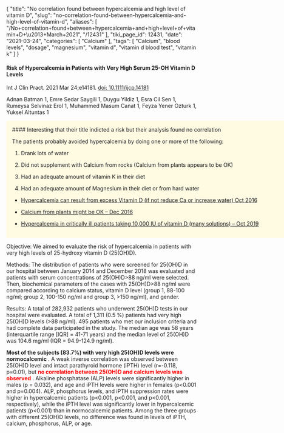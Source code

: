 {
    "title": "No correlation found between hypercalcemia and high level of vitamin D",
    "slug": "no-correlation-found-between-hypercalcemia-and-high-level-of-vitamin-d",
    "aliases": [
        "/No+correlation+found+between+hypercalcemia+and+high+level+of+vitamin+D+\u2013+March+2021",
        "/12431"
    ],
    "tiki_page_id": 12431,
    "date": "2021-03-24",
    "categories": [
        "Calcium"
    ],
    "tags": [
        "Calcium",
        "blood levels",
        "dosage",
        "magnesium",
        "vitamin d",
        "vitamin d blood test",
        "vitamin k"
    ]
}


#### Risk of Hypercalcemia in Patients with Very High Serum 25-OH Vitamin D Levels

Int J Clin Pract. 2021 Mar 24;e14181. [doi: 10.1111/ijcp.14181](https://doi.org/10.1111/ijcp.14181)

Adnan Batman 1, Emre Sedar Saygili 1, Duygu Yildiz 1, Esra Cil Sen 1, Rumeysa Selvinaz Erol 1, Muhammed Masum Canat 1, Feyza Yener Ozturk 1, Yuksel Altuntas 1

<div class="border" style="background-color:#FFFAE2;padding:15px;margin:10px 0;border-radius:5px;width:800px">
#### Interesting that their title indicted a risk but their analysis found no correlation

The patients probably avoided hypercalcemia by doing one or more of the following:

1. Drank lots of water

1. Did not supplement with Calcium from rocks (Calcium from plants appears to be OK)

1. Had an adequate amount of vitamin K in their diet

1. Had an adequate amount of Magnesium in their diet or from hard water

* [Hypercalcemia can result from excess Vitamin D (if not reduce Ca or increase water) Oct 2016](/posts/hypercalcemia-can-result-from-excess-vitamin-d-if-not-reduce-ca-or-increase-water)

* [Calcium from plants might be OK – Dec 2016](/posts/calcium-from-plants-might-be-ok)

* [Hypercalcemia in critically ill patients taking 10,000 IU of vitamin D (many solutions) – Oct 2019](/posts/hypercalcemia-in-critically-ill-patients-taking-10000-iu-of-vitamin-d-many-solutions)

</div>

Objective: We aimed to evaluate the risk of hypercalcemia in patients with very high levels of 25-hydroxy vitamin D (25(OH)D).

Methods: The distribution of patients who were screened for 25(OH)D in our hospital between January 2014 and December 2018 was evaluated and patients with serum concentrations of 25(OH)D>88 ng/ml were selected. Then, biochemical parameters of the cases with 25(OH)D>88 ng/ml were compared according to calcium status, vitamin D level (group 1, 88-100 ng/ml; group 2, 100-150 ng/ml and group 3, >150 ng/ml), and gender.

Results: A total of 282,932 patients who underwent 25(OH)D tests in our hospital were evaluated. A total of 1,311 (0.5 %) patients had very high 25(OH)D levels (>88 ng/ml). 495 patients who met our inclusion criteria and had complete data participated in the study. The median age was 58 years (interquartile range <span>[IQR]</span> = 41-71 years) and the median level of 25(OH)D was 104.6 mg/ml (IQR = 94.9-124.9 ng/ml). 

 **Most of the subjects (83.7%) with very high 25(OH)D levels were normocalcemic** . A weak inverse correlation was observed between 25(OH)D level and intact parathyroid hormone (iPTH) level (r=-0.118, p=0.01), but  **<span style="color:#F00;">no correlation between 25(OH)D and calcium levels was observed</span>** . Alkaline phosphatase (ALP) levels were significantly higher in males (p = 0.032), and age and iPTH levels were higher in females (p<0.001 and p=0.004). ALP, phosphorus levels, and iPTH suppression rates were higher in hypercalcemic patients (p<0.001, p<0.001, and p<0.001, respectively), while the iPTH level was significantly lower in hypercalcemic patients (p<0.001) than in normocalcemic patients. Among the three groups with different 25(OH)D levels, no difference was found in levels of iPTH, calcium, phosphorus, ALP, or age.